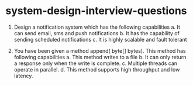 # system-design-interview-questions

1. Design a notification system which has the following capabilities
   a. It can send email, sms and push notifications
   b. It has the capability of sending scheduled notifications
   c. It is highly scalable and fault tolerant

2. You have been given a method append( byte[] bytes). This method has following capabilities
   a. This method writes to a file
   b. It can only return a response only when the write is complete.
   c. Multiple threads can operate in parallel.
   d. This method supports high throughput and low latency.
